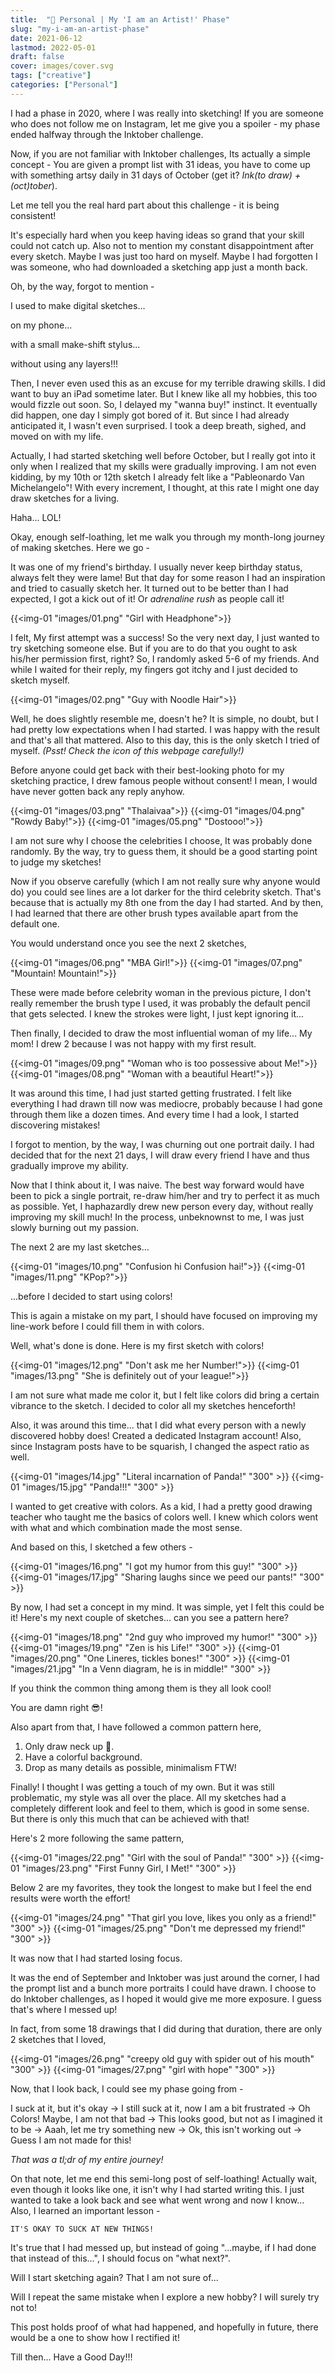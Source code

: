 ```yaml
---
title:  "🎨 Personal | My 'I am an Artist!' Phase"
slug: "my-i-am-an-artist-phase"
date: 2021-06-12
lastmod: 2022-05-01
draft: false
cover: images/cover.svg
tags: ["creative"]
categories: ["Personal"]
---
```


I had a phase in 2020, where I was really into sketching! If you are someone who does not follow me on Instagram, let me give you a spoiler - my phase ended halfway through the Inktober challenge. 

Now, if you are not familiar with Inktober challenges, Its actually a simple concept - You are given a prompt list with 31 ideas, you have to come up with something artsy daily in 31 days of October (get it? *Ink(to draw) + (oct)tober*). 

Let me tell you the real hard part about this challenge - it is being consistent!

It's especially hard when you keep having ideas so grand that your skill could not catch up. Also not to mention my constant disappointment after every sketch. Maybe I was just too hard on myself. Maybe I had forgotten I was someone, who had downloaded a sketching app just a month back.

Oh, by the way, forgot to mention - 

I used to make digital sketches... 

on my phone... 

with a small make-shift stylus...

without using any layers!!!

Then, I never even used this as an excuse for my terrible drawing skills. I did want to buy an iPad sometime later. But I knew like all my hobbies, this too would fizzle out soon. So, I delayed my "wanna buy!" instinct. It eventually did happen, one day I simply got bored of it. But since I had already anticipated it, I wasn't even surprised. I took a deep breath, sighed, and moved on with my life.

Actually, I had started sketching well before October, but I really got into it only when I realized that my skills were gradually improving. I am not even kidding, by my 10th or 12th sketch I already felt like a "Pableonardo Van Michelangelo"! With every increment, I thought, at this rate I might one day draw sketches for a living. 

Haha... LOL!

Okay, enough self-loathing, let me walk you through my month-long journey of making sketches. Here we go -

It was one of my friend's birthday. I usually never keep birthday status, always felt they were lame! But that day for some reason I had an inspiration and tried to casually sketch her. It turned out to be better than I had expected, I got a kick out of it! Or *adrenaline rush* as people call it!

{{<img-01 "images/01.png" "Girl with Headphone">}}

I felt, My first attempt was a success! So the very next day, I just wanted to try sketching someone else. But if you are to do that you ought to ask his/her permission first, right? So, I randomly asked 5-6 of my friends. And while I waited for their reply, my fingers got itchy and I just decided to sketch myself.

{{<img-01 "images/02.png" "Guy with Noodle Hair">}}

Well, he does slightly resemble me, doesn't he? It is simple, no doubt, but I had pretty low expectations when I had started. I was happy with the result and that's all that mattered. Also to this day, this is the only sketch I tried of myself. *(Psst! Check the icon of this webpage carefully!)*

Before anyone could get back with their best-looking photo for my sketching practice, I drew famous people without consent! I mean, I would have never gotten back any reply anyhow.

{{<img-01 "images/03.png" "Thalaivaa">}}
{{<img-01 "images/04.png" "Rowdy Baby!">}}
{{<img-01 "images/05.png" "Dostooo!">}}

I am not sure why I choose the celebrities I choose, It was probably done randomly. By the way, try to guess them, it should be a good starting point to judge my sketches! 

Now if you observe carefully (which I am not really sure why anyone would do) you could see lines are a lot darker for the third celebrity sketch. That's because that is actually my 8th one from the day I had started. And by then, I had learned that there are other brush types available apart from the default one. 

You would understand once you see the next 2 sketches,

{{<img-01 "images/06.png" "MBA Girl!">}}
{{<img-01 "images/07.png" "Mountain! Mountain!">}}

These were made before celebrity woman in the previous picture, I don't really remember the brush type I used, it was probably the default pencil that gets selected. I knew the strokes were light, I just kept ignoring it...

Then finally, I decided to draw the most influential woman of my life... My mom! I drew 2 because I was not happy with my first result.

{{<img-01 "images/09.png" "Woman who is too possessive about Me!">}}
{{<img-01 "images/08.png" "Woman with a beautiful Heart!">}}


It was around this time, I had just started getting frustrated. I felt like everything I had drawn till now was mediocre, probably because I had gone through them like a dozen times. And every time I had a look, I started discovering mistakes! 

I forgot to mention, by the way, I was churning out one portrait daily. I had decided that for the next 21 days, I will draw every friend I have and thus gradually improve my ability. 

Now that I think about it, I was naive. The best way forward would have been to pick a single portrait, re-draw him/her and try to perfect it as much as possible. Yet, I haphazardly drew new person every day, without really improving my skill much! In the process, unbeknownst to me, I was just slowly burning out my passion.

The next 2 are my last sketches...

{{<img-01 "images/10.png" "Confusion hi Confusion hai!">}}
{{<img-01 "images/11.png" "KPop?">}}

...before I decided to start using colors!

This is again a mistake on my part, I should have focused on improving my line-work before I could fill them in with colors. 

Well, what's done is done. Here is my first sketch with colors!

{{<img-01 "images/12.png" "Don't ask me her Number!">}}
{{<img-01 "images/13.png" "She is definitely out of your league!">}}

I am not sure what made me color it, but I felt like colors did bring a certain vibrance to the sketch. I decided to color all my sketches henceforth!

Also, it was around this time... that I did what every person with a newly discovered hobby does! Created a dedicated Instagram account! Also, since Instagram posts have to be squarish, I changed the aspect ratio as well.

{{<img-01 "images/14.jpg" "Literal incarnation of Panda!" "300" >}}
{{<img-01 "images/15.jpg" "Panda!!!" "300" >}}

I wanted to get creative with colors. As a kid, I had a pretty good drawing teacher who taught me the basics of colors well. I knew which colors went with what and which combination made the most sense. 

And based on this, I sketched a few others - 

{{<img-01 "images/16.png" "I got my humor from this guy!" "300" >}}
{{<img-01 "images/17.jpg" "Sharing laughs since we peed our pants!" "300" >}}

By now, I had set a concept in my mind. It was simple, yet I felt this could be it! Here's my next couple of sketches... can you see a pattern here?

{{<img-01 "images/18.png" "2nd guy who improved my humor!" "300" >}}
{{<img-01 "images/19.png" "Zen is his Life!" "300" >}}
{{<img-01 "images/20.png" "One Lineres, tickles bones!" "300" >}}
{{<img-01 "images/21.jpg" "In a Venn diagram, he is in middle!" "300" >}}

If you think the common thing among them is they all look cool! 

You are damn right 😎! 

Also apart from that, I have followed a common pattern here,

1. Only draw neck up 🧑.
2. Have a colorful background.
3. Drop as many details as possible, minimalism FTW!

Finally! I thought I was getting a touch of my own. But it was still problematic, my style was all over the place. All my sketches had a completely different look and feel to them, which is good in some sense. But there is only this much that can be achieved with that!

Here's 2 more following the same pattern,

{{<img-01 "images/22.png" "Girl with the soul of Panda!" "300" >}}
{{<img-01 "images/23.png" "First Funny Girl, I Met!" "300" >}}

Below 2 are my favorites, they took the longest to make but I feel the end results were worth the effort!

{{<img-01 "images/24.png" "That girl you love, likes you only as a friend!" "300" >}}
{{<img-01 "images/25.png" "Don't me depressed my friend!" "300" >}}

It was now that I had started losing focus. 

It was the end of September and Inktober was just around the corner, I had the prompt list and a bunch more portraits I could have drawn. I choose to do Inktober challenges, as I hoped it would give me more exposure. I guess that's where I messed up!

In fact, from some 18 drawings that I did during that duration, there are only 2 sketches that I loved,

{{<img-01 "images/26.png" "creepy old guy with spider out of his mouth" "300" >}}
{{<img-01 "images/27.png" "girl with hope" "300" >}}

Now, that I look back, I could see my phase going from - 

I suck at it, but it's okay -> I still suck at it, now I am a bit frustrated -> Oh Colors! Maybe, I am not that bad -> This looks good, but not as I imagined it to be -> Aaah, let me try something new -> Ok, this isn't working out -> Guess I am not made for this!

*That was a tl;dr of my entire journey!*

On that note, let me end this semi-long post of self-loathing! Actually wait, even though it looks like one, it isn't why I had started writing this. I just wanted to take a look back and see what went wrong and now I know... Also, I learned an important lesson -

`IT'S OKAY TO SUCK AT NEW THINGS!`

It's true that I had messed up, but instead of going "...maybe, if I had done that instead of this...", I should focus on "what next?". 

Will I start sketching again? That I am not sure of...

Will I repeat the same mistake when I explore a new hobby? I will surely try not to!

This post holds proof of what had happened, and hopefully in future, there would be a one to show how I rectified it!

Till then... Have a Good Day!!!